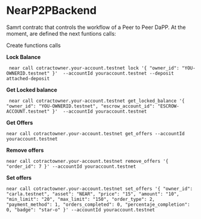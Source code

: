# NearP2PBackend

Samrt contratc that controls the workflow of a Peer to Peer DaPP. At the moment, are defined the next funtions calls:

Create functions calls

**Lock Balance**

     near call cotractowner.your-account.testnet lock '{ "owner_id": "YOU-OWNERID.testnet" }'  --accountId youraccount.testnet --deposit attached-deposit
 
**Get Locked balance**

     near call cotractowner.your-account.testnet get_locked_balance '{ "owner_id": "YOU-OWNERID.testnet", "escrow_account_id": "ESCROW-ACCOUNT.testnet" }'  --accountId youraccount.testnet
     
**Get Offers**

    near call cotractowner.your-account.testnet get_offers --accountId youraccount.testnet
    
**Remove offers**

    near call cotractowner.your-account.testnet remove_offers '{ "order_id": 7 }' --accountId youraccount.testnet
    
**Set offers**

    near call cotractowner.your-account.testnet set_offers '{ "owner_id": "carla.testnet", "asset": "NEAR", "price": "15", "amount": "10", "min_limit": "20", "max_limit": "150", "order_type": 2, "payment_method": 1, "orders_completed": 0, "percentaje_completion": 0, "badge": "star-o" }' --accountId youraccount.testnet

